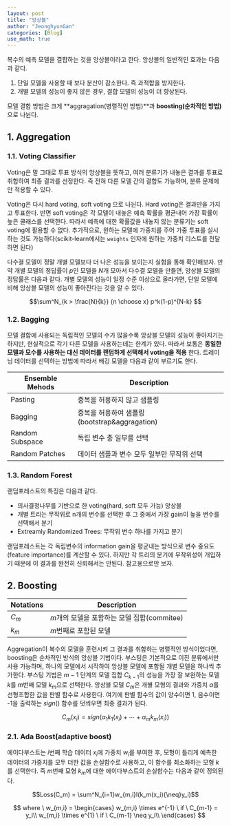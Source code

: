 ```yaml
---
layout: post
title: "앙상블"
author: "JeonghyunGan"
categories: [Blog]
use_math: true
---
```


복수의 예측 모델을 결합하는 것을 앙상블이라고 한다. 앙상블의 일반적인 효과는 다음과 같다.

1. 단일 모델을 사용할 때 보다 분산이 감소한다. 즉 과적합을 방지한다.
2. 개별 모델의 성능이 좋지 않은 경우, 결합 모델의 성능이 더 향상된다.

모델 결합 방법은 크게 **aggragation(병렬적인 방법)**과 **boosting(순차적인 방법)** 으로 나뉜다.

## 1. Aggregation

### 1.1. Voting Classifier

Voting은 말 그대로 투표 방식의 앙상블을 뜻하고, 여러 분류기가 내놓은 결과를 투표로 취합하여 최종 결과를 선정한다. 즉 전혀 다른 모델 간의 결합도 가능하며, 분류 문제에만 적용할 수 있다.

Voting은 다시 hard voting, soft voting 으로 나뉜다. Hard voting은 결과만을 가지고 투표한다. 반면 soft voting은 각 모델이 내놓은 예측 확률을 평균내어 가장 확률이 높은 클래스를 선택한다. 따라서 예측에 대한 확률값을 내놓지 않는 분류기는 soft voting에 활용할 수 없다. 추가적으로, 원하는 모델에 가중치를 주어 가중 투표를 실시하는 것도 가능하다(scikit-learn에서는 `weights` 인자에 원하는 가중치 리스트를 전달하면 된다)

다수결 모델이 정말 개별 모델보다 더 나은 성능을 보이는지 실험을 통해 확인해보자. 만약 개별 모델의 정답률이 $p$인 모델을 $N$개 모아서 다수결 모델을 만들면, 앙상블 모델의 정답률은 다음과 같다. 개별 모델의 성능이 일정 수준 이상으로 올라가면, 단일 모델에 비해 앙상블 모델의 성능이 좋아진다는 것을 알 수 있다.

$$\sum^N_{k > \frac{N}{k}} {n \choose x} p^k(1-p)^{N-k} $$

### 1.2. Bagging

모델 결합에 사용되는 독립적인 모델의 수가 많을수록 앙상블 모델의 성능이 좋아지기는 하지만, 현실적으로 각기 다른 모델을 사용하는데는 한계가 있다. 따라서 보통은 **동일한 모델과 모수를 사용하는 대신 데이터를 랜덤하게 선택해서 voting을 적용** 한다. 트레이닝 데이터를 선택하는 방법에 따라서 배깅 모델을 다음과 같이 부르기도 한다.

Ensemble Mehods|Description|
---|---|
Pasting|중복을 허용하지 않고 샘플링
Bagging|중복을 허용하여 샘플링(bootstrap&aggragation)
Random Subspace|독립 변수 충 일부를 선택
Random Patches|데이터 샘플과 변수 모두 일부만 무작위 선택

### 1.3. Random Forest

랜덤포레스트의 특징은 다음과 같다.

- 의사결정나무를 기반으로 한 voting(hard, soft 모두 가능) 앙상블
- 개별 트리는 무작위로 n개의 변수를 선택한 후 그 중에서 가장 gain이 높을 변수를 선택해서 분기
- Extreamly Randomized Trees: 무작위 변수 하나를 가지고 분기

랜덤포레스트는 각 독립변수의 information gain을 평균내는 방식으로 변수 중요도(feature importance)를 계산할 수 있다. 하지만 각 트리의 분기에 무작위성이 개입하기 때문에 이 결과를 완전히 신뢰해서는 안된다. 참고용으로만 보자.

## 2. Boosting

Notations|Description
---|---
$C_m$|$m$개의 모델을 포함하는 모델 집합(commitee)
$k_m$|$m$번째로 포함된 모델

Aggregation이 복수의 모델을 훈련시켜 그 결과를 취합하는 병렬적인 방식이었다면, boosting은 순차적인 방식의 앙상블 기법이다. 부스팅은 기본적으로 이진 분류에서만 사용 가능하며, 하나의 모델에서 시작하여 앙상블 모델에 포함될 개별 모델을 하나씩 추가한다. 부스팅 기법은 $m-1$ 단계의 모델 집합 $C_{k-1}$의 성능을 가장 잘 보완하는 모델 $k$를 $m$번째 모델 $k_m$으로 선택한다. 앙상블 모델 $C_m$은 개별 모형의 결과와 가중치 $\alpha$를 선형조합한 값을 판별 함수로 사용한다. 여기에 판별 함수의 값이 양수이면 1, 음수이면 -1을 출력하는 $sign()$ 함수를 덧씌우면 최종 결과가 된다.

$$C_m(x_i)=sign({\alpha}_1 k_1(x_i) + \cdots +{\alpha}_m k_m(x_i))$$

### 2.1. Ada Boost(adaptive boost)

에이다부스트는 $i$번째 학습 데이터 $x_i$에 가중치 $w_i$를 부여한 후, 모형이 틀리게 예측한 데이터의 가중치를 모두 더한 값을 손실함수로 사용하고, 이 함수를 최소화하는 모형 $k$를 선택한다. 즉 $m$번째 모형 $k_m$에 대한 에이다부스트의 손실함수는 다음과 같이 정의된다.

$$Loss(C_m) = \sum^N_{i=1}w_{m,i}I(k_m(x_i){\neq}y_i)$$

$$
where \ w_{m,i} = \begin{cases}
w_{m,i} \times e^{-1} \ if \ C_{m-1} = y_i\\
w_{m,i} \times e^{1} \ if \ C_{m-1} \neq y_i\\
\end{cases}
$$

